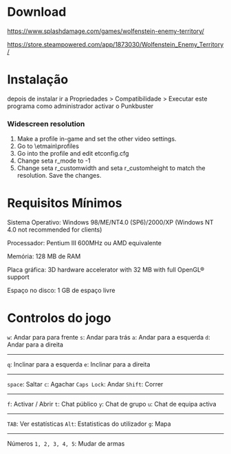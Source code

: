 # Download

https://www.splashdamage.com/games/wolfenstein-enemy-territory/

https://store.steampowered.com/app/1873030/Wolfenstein_Enemy_Territory/

# Instalação

depois de instalar ir a Propriedades > Compatibilidade > Executar este programa como administrador 
activar o Punkbuster

### Widescreen resolution
1. Make a profile in-game and set the other video settings.
2. Go to <path-to-game>\etmain\profiles
3. Go into the profile and edit etconfig.cfg
4. Change seta r_mode to -1
5. Change seta r_customwidth and seta r_customheight to match the resolution.
Save the changes.

# Requisitos Mínimos

Sistema Operativo: Windows 98/ME/NT4.0 (SP6)/2000/XP (Windows NT 4.0 not recommended for clients)  

Processador: Pentium III 600MHz ou AMD equivalente

Memória: 128 MB de RAM

Placa gráfica: 3D hardware accelerator with 32 MB with full OpenGL® support

Espaço no disco: 1 GB de espaço livre

# Controlos do jogo

`w`: Andar para para frente
`s`: Andar para trás 
`a`: Andar para a esquerda
`d`: Andar para a direita

---

`q`: Inclinar para a esquerda
`e`: Inclinar para a direita 

---

`space`: Saltar 
`c`: Agachar
`Caps Lock`: Andar
`Shift`: Correr 

---

`f`: Activar / Abrir 
`t`: Chat público
`y`: Chat de grupo
`u`: Chat de equipa activa 

---

`TAB`: Ver estatísticas
`Alt`: Estatisticas do utilizador 
`g`: Mapa 

---

Números `1, 2, 3, 4, 5`: Mudar de armas 


